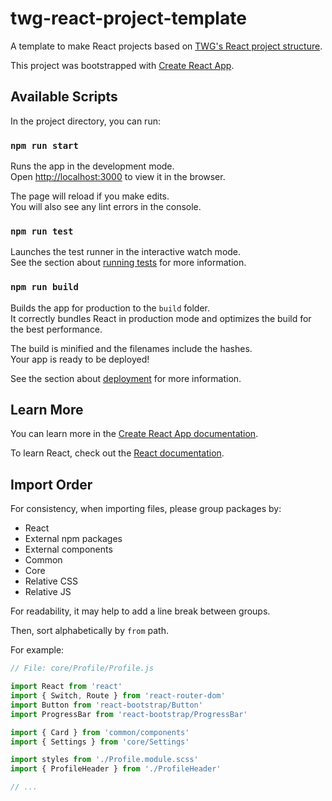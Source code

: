 # twg-react-project-template
A template to make React projects based on [TWG's React project structure](https://github.com/twg/react-guidelines/blob/master/guidelines/project-structure.md).

This project was bootstrapped with [Create React App](https://github.com/facebook/create-react-app).

## Available Scripts

In the project directory, you can run:

### `npm run start`

Runs the app in the development mode.<br />
Open [http://localhost:3000](http://localhost:3000) to view it in the browser.

The page will reload if you make edits.<br />
You will also see any lint errors in the console.

### `npm run test`

Launches the test runner in the interactive watch mode.<br />
See the section about [running tests](https://facebook.github.io/create-react-app/docs/running-tests) for more information.

### `npm run build`

Builds the app for production to the `build` folder.<br />
It correctly bundles React in production mode and optimizes the build for the best performance.

The build is minified and the filenames include the hashes.<br />
Your app is ready to be deployed!

See the section about [deployment](https://facebook.github.io/create-react-app/docs/deployment) for more information.

## Learn More

You can learn more in the [Create React App documentation](https://facebook.github.io/create-react-app/docs/getting-started).

To learn React, check out the [React documentation](https://reactjs.org/).

## Import Order
For consistency, when importing files, please group packages by:
* React
* External npm packages
* External components
* Common
* Core
* Relative CSS
* Relative JS

For readability, it may help to add a line break between groups.

Then, sort alphabetically by `from` path.

For example:

```js
// File: core/Profile/Profile.js

import React from 'react'
import { Switch, Route } from 'react-router-dom'
import Button from 'react-bootstrap/Button'
import ProgressBar from 'react-bootstrap/ProgressBar'

import { Card } from 'common/components'
import { Settings } from 'core/Settings'

import styles from './Profile.module.scss'
import { ProfileHeader } from './ProfileHeader'

// ...
```
